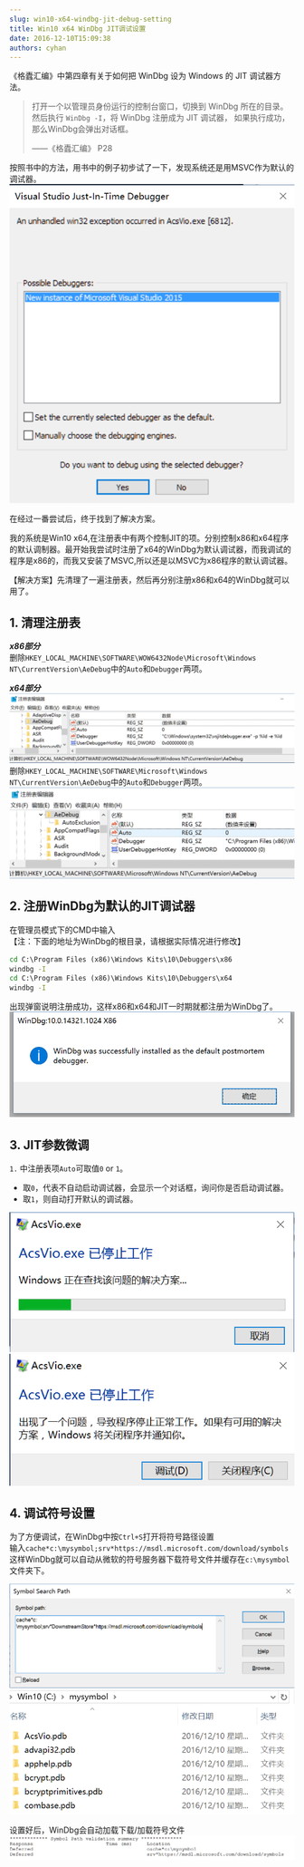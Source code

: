 ```yaml
---
slug: win10-x64-windbg-jit-debug-setting
title: Win10 x64 WinDbg JIT调试设置
date: 2016-12-10T15:09:38
authors: cyhan
---
```


《格蠹汇编》中第四章有关于如何把 WinDbg 设为 Windows 的 JIT 调试器方法。

> 打开一个以管理员身份运行的控制台窗口，切换到 WinDbg 所在的目录。
> 然后执行 `WinDbg -I`，将 WinDbg 注册成为 JIT 调试器，
> 如果执行成功，那么WinDbg会弹出对话框。
>
> ——《格蠹汇编》 P28

<!-- truncate -->

按照书中的方法，用书中的例子初步试了一下，发现系统还是用MSVC作为默认的调试器。   
![MSVC调试器](vs.png)

在经过一番尝试后，终于找到了解决方案。

我的系统是Win10 x64,在注册表中有两个控制JIT的项。分别控制x86和x64程序的默认调制器。最开始我尝试时注册了x64的WinDbg为默认调试器，而我调试的程序是x86的，而我又安装了MSVC,所以还是以MSVC为x86程序的默认调试器。

【解决方案】先清理了一遍注册表，然后再分别注册x86和x64的WinDbg就可以用了。

## 1. 清理注册表

___x86部分___   
删除`HKEY_LOCAL_MACHINE\SOFTWARE\WOW6432Node\Microsoft\Windows NT\CurrentVersion\AeDebug`中的`Auto`和`Debugger`两项。  

___x64部分___   
![AeDebug](regedit_x86.png)     
删除`HKEY_LOCAL_MACHINE\SOFTWARE\Microsoft\Windows NT\CurrentVersion\AeDebug`中的`Auto`和`Debugger`两项。   
![AeDebug](regedit_x64.png)

## 2. 注册WinDbg为默认的JIT调试器

在管理员模式下的CMD中输入  
【注：下面的地址为WinDbg的根目录，请根据实际情况进行修改】

```cmd
cd C:\Program Files (x86)\Windows Kits\10\Debuggers\x86
windbg -I
cd C:\Program Files (x86)\Windows Kits\10\Debuggers\x64
windbg -I
```

出现弹窗说明注册成功，这样x86和x64和JIT一时期就都注册为WinDbg了。    
![WinDbg注册成功](windbg_1.png)

## 3. JIT参数微调

`1.` 中注册表项`Auto`可取值`0` or `1`。    
- 取`0`，代表不自动启动调试器，会显示一个对话框，询问你是否启动调试器。    
- 取`1`，则自动打开默认的调试器。

![程序崩溃](shut.png)
![选择是否调试](choose.png)

## 4. 调试符号设置

为了方便调试，在WinDbg中按`Ctrl+S`打开将符号路径设置   
输入`cache*c:\mysymbol;srv*https://msdl.microsoft.com/download/symbols`这样WinDbg就可以自动从微软的符号服务器下载符号文件并缓存在`c:\mysymbol`文件夹下。

![WinDbg 符号设置](windbg_symbol.png)
![C盘的符号缓存](c_symbol.png)

设置好后，WinDbg会自动加载下载/加载符号文件
![WinDbg成功加载符号文件](symbols.png)  
